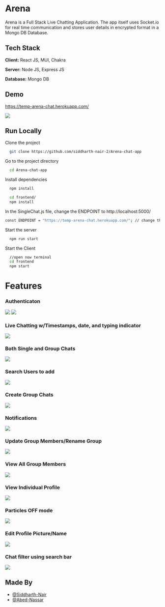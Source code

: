 
# Arena

Arena is a Full Stack Live Chatting Application.
The app itself uses Socket.io for real time communication and stores user details in encrypted format in a Mongo DB Database.
## Tech Stack

**Client:** React JS, MUI, Chakra

**Server:** Node JS, Express JS

**Database:** Mongo DB
  
## Demo

https://temp-arena-chat.herokuapp.com/

![](https://i.imgur.com/hLuSynv.png)
## Run Locally

Clone the project

```bash
  git clone https://github.com/siddharth-nair-2/Arena-chat-app
```

Go to the project directory

```bash
  cd Arena-chat-app
```

Install dependencies

```bash
  npm install
```

```bash
  cd frontend/
  npm install
```

In the SingleChat.js file, change the ENDPOINT to http://localhost:5000/

```bash
const ENDPOINT = "https://temp-arena-chat.herokuapp.com/"; // change this to const ENDPOINT = "http://localhost:5000/";
```

Start the server

```bash
  npm run start
```
Start the Client

```bash
  //open now terminal
  cd frontend
  npm start
```

  
# Features

### Authenticaton
![](https://i.imgur.com/pkWC7Vk.png)
![](https://i.imgur.com/vqxkRWO.png)
### Live Chatting w/Timestamps, date, and typing indicator
![](https://i.imgur.com/l5xYKz2.png)
### Both Single and Group Chats
![](https://i.imgur.com/BSKxUfH.png)
### Search Users to add
![](https://i.imgur.com/GYAR6bX.png)
### Create Group Chats
![](https://i.imgur.com/iRvT5W0.png)
### Notifications 
![](https://i.imgur.com/jdzuCKf.png)
### Update Group Members/Rename Group
![](https://i.imgur.com/CEAAocJ.png)
### View All Group Members
![](https://i.imgur.com/Xy6BYvx.png)
### View Individual Profile
![](https://i.imgur.com/isC17xf.png)
### Particles OFF mode
![](https://i.imgur.com/kXIg3Pn.png)
### Edit Profile Picture/Name
![](https://i.imgur.com/MOuVaTu.png)
### Chat filter using search bar
![](https://i.imgur.com/fk1meRR.png)
## Made By

- [@Siddharth-Nair](https://github.com/siddharth-nair-2/)
- [@Abed-Nassar](https://github.com/abedIronman)